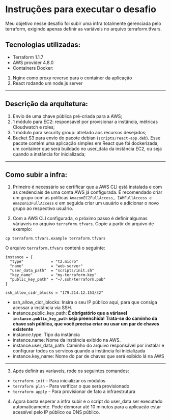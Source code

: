 # Instruções para executar o desafio
 
Meu objetivo nesse desafio foi subir uma infra totalmente gerenciada pelo terraform, exigindo apenas definir as variáveis no arquivo terraform.tfvars.
 
## Tecnologias utilizadas:
 
* Terraform 1.1.7
* AWS provider 4.8.0
* Containers Docker:
 1. Nginx como proxy reverso para o container da aplicação
 2. React rodando um node.js server
 
---
 
## Descrição da arquitetura:
 
1. Envio de uma chave pública pré-criada para a AWS;
2. 1 módulo para EC2: responsável por provisionar a instância, métricas Cloudwatch e roles;
3. 1 módulo para security group: atrelado aos recursos desejados;
4. Bucket S3 para envio do pacote debian (`scripts/react-app.deb`). Esse pacote contém uma aplicação simples em React que foi dockerizada, um container que será buildado no user_data da instância EC2, ou seja quando a instância for inicializada;
 
---

## Como subir a infra:

1. Primeiro é necessário se certificar que a AWS CLI está instalada e com as credenciais de uma conta AWS já configurada. É recomendado criar um grupo com as políticas `AmazonEC2FullAccess, IAMFullAccess e AmazonS3FullAccess` e em seguida criar um usuário e adicionar o novo grupo ao respectivo usuário.

2. Com a AWS CLI configurada, o próximo passo é definir algumas váriaveis no arquivo `terraform.tfvars`. Copie a partir do arquivo de exemplo:

```
cp terraform.tfvars.example terraform.tfvars
```

O arquivo `terraform.tfvars` conterá o seguinte:

```
instance = {
  "type"            = "t2.micro"
  "name"            = "web-server"
  "user_data_path"  = "scripts/init.sh"
  "key_name"        = "my-terraform-key"
  "public_key_path" = "~/.ssh/terraform.pub"
}

ssh_allow_cidr_blocks = "179.214.12.153/32"
```

* ssh_allow_cidr_blocks: Insira o seu IP público aqui, para que consiga acessar a instância via SSH.
* instance.public_key_path: **É obrigatório que a váriavel `instance.public_key_path` seja preenchida! Trata-se do caminho da chave ssh pública, que você precisa criar ou usar um par de chaves existente**
* instance.type: Tipo da instância
* instance.name: Nome da instância exibido na AWS.
* instance.user_data_path: Caminho do arquivo responsável por instalar e configurar todos os servicos quando a instância foi inicializada
* instance.key_name: Nome do par de chaves que será exibido lá na AWS
---
3. Após definir as varíaveis, rode os seguintes comandos:

* `terraform init` - Para inicializar os módulos
* `terraform plan` - Para verificar o que será provisionado
* `terraform apply` - Para provisionar de fato a infraestrutura

4. Agora basta esperar a infra subir e o script do user_data ser executado automaticamente. Pode demorar até 10 minutos para a aplicacão estar acessível pelo IP público ou DNS público.



